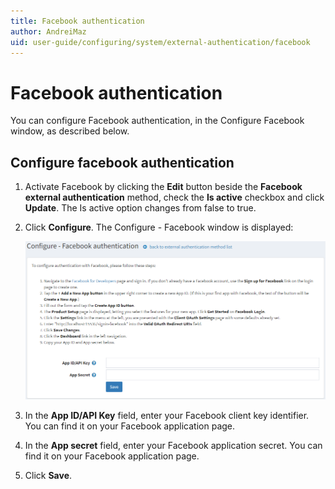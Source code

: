 ```yaml
---
title: Facebook authentication
author: AndreiMaz
uid: user-guide/configuring/system/external-authentication/facebook
---
```

# Facebook authentication

You can configure Facebook authentication, in the Configure Facebook window, as described below.

## Configure facebook authentication

1. Activate Facebook by clicking the **Edit** button beside the **Facebook external authentication** method, check the **Is active** checkbox and click **Update**. The Is active option changes from false to true.
1. Click **Configure**. The Configure - Facebook window is displayed:

    ![Facebook](_static/facebook/facebook-auth.png)
1. In the **App ID/API Key** field, enter your Facebook client key identifier. You can find it on your Facebook application page.
1. In the **App secret** field, enter your Facebook application secret. You can find it on your Facebook application page.
1. Click **Save**.
